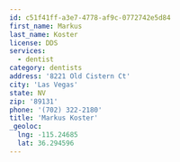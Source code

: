 ```yaml
---
id: c51f41ff-a3e7-4778-af9c-0772742e5d84
first_name: Markus
last_name: Koster
license: DDS
services:
  - dentist
category: dentists
address: '8221 Old Cistern Ct'
city: 'Las Vegas'
state: NV
zip: '89131'
phone: '(702) 322-2180'
title: 'Markus Koster'
_geoloc:
  lng: -115.24685
  lat: 36.294596
---
```

